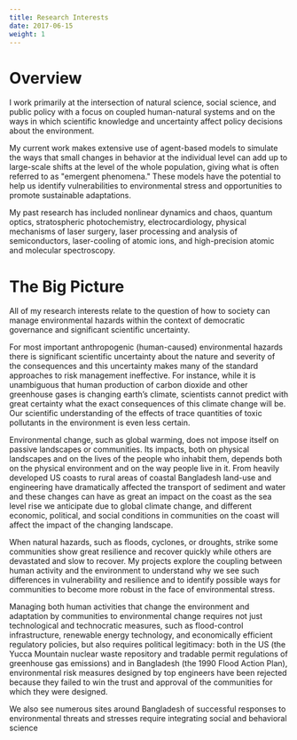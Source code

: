 ```yaml
---
title: Research Interests
date: 2017-06-15
weight: 1
---
```

# Overview

I work primarily at the intersection of natural science, social science, and 
public policy with a focus on coupled human-natural systems and on the ways in 
which scientific knowledge and uncertainty affect policy decisions about the 
environment.

My current work makes extensive use of agent-based models to simulate the ways 
that small changes in behavior at the individual level can add up to large-scale 
shifts at the level of the whole population, giving what is often referred to as 
"emergent phenomena." These models have the potential to help us identify 
vulnerabilities to environmental stress and opportunities to promote sustainable 
adaptations.

My past research has included nonlinear dynamics and chaos, quantum optics, 
stratospheric photochemistry, electrocardiology, physical mechanisms of laser 
surgery, laser processing and analysis of semiconductors, laser-cooling of 
atomic ions, and high-precision atomic and molecular spectroscopy.

# The Big Picture

All of my research interests relate to the question of how to society can manage 
environmental hazards within the context of democratic governance and 
significant scientific uncertainty.

For most important anthropogenic (human-caused) environmental hazards there is 
significant scientific uncertainty about the nature and severity of the 
consequences and this uncertainty makes many of the standard approaches to risk 
management ineffective. For instance, while it is unambiguous that human 
production of carbon dioxide and other greenhouse gases is changing earth’s 
climate, scientists cannot predict with great certainty what the exact 
consequences of this climate change will be. Our scientific understanding of the 
effects of trace quantities of toxic pollutants in the environment is even less 
certain.

Environmental change, such as global warming, does not impose itself on passive 
landscapes or communities. Its impacts, both on physical landscapes and on the 
lives of the people who inhabit them, depends both on the physical environment 
and on the way people live in it. From heavily developed US coasts to rural 
areas of coastal Bangladesh land-use and engineering have dramatically affected 
the transport of sediment and water and these changes can have as great an 
impact on the coast as the sea level rise we anticipate due to global climate 
change, and different economic, political, and social conditions in communities 
on the coast will affect the impact of the changing landscape.

When natural hazards, such as floods, cyclones, or droughts, strike some 
communities show great resilience and recover quickly while others are 
devastated and slow to recover. My projects explore the coupling between human 
activity and the environment to understand why we see such differences in 
vulnerability and resilience and to identify possible ways for communities to 
become more robust in the face of environmental stress.

Managing both human activities that change the environment and adaptation by 
communities to environmental change requires not just technological and 
technocratic measures, such as flood-control infrastructure, renewable energy 
technology, and economically efficient regulatory policies, but also requires 
political legitimacy: both in the US (the Yucca Mountain nuclear waste 
repository and tradable permit regulations of greenhouse gas emissions) and in 
Bangladesh (the 1990 Flood Action Plan), environmental risk measures designed 
by top engineers have been rejected because they failed to win the trust and 
approval of the communities for which they were designed.

We also see numerous sites around Bangladesh of successful responses to 
environmental threats and stresses require integrating social and behavioral 
science
